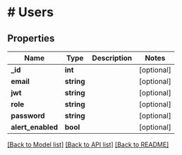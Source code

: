 # # Users

## Properties

Name | Type | Description | Notes
------------ | ------------- | ------------- | -------------
**_id** | **int** |  | [optional]
**email** | **string** |  | [optional]
**jwt** | **string** |  | [optional]
**role** | **string** |  | [optional]
**password** | **string** |  | [optional]
**alert_enabled** | **bool** |  | [optional]

[[Back to Model list]](../../README.md#models) [[Back to API list]](../../README.md#endpoints) [[Back to README]](../../README.md)
